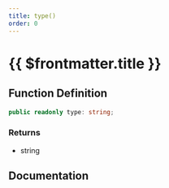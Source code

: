 ```yaml
---
title: type()
order: 0
---
```


# {{ $frontmatter.title }}

<!--@include: ./type_partial_header.md-->

## Function Definition

```ts
public readonly type: string;
```

### Returns

* string

## Documentation

<!--@include: ./type_partial_footer.md-->
